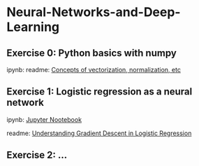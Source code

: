 # Neural-Networks-and-Deep-Learning

## Exercise 0: Python basics with numpy
ipynb:
readme: [Concepts of vectorization, normalization, etc](https://github.com/Amelet/Neural-Networks-and-Deep-Learning/tree/main/Python%20Basics%20with%20Numpy#readme)

## Exercise 1: Logistic regression as a neural network
ipynb: [Jupyter Nootebook](https://github.com/Amelet/Neural-Networks-and-Deep-Learning/blob/main/Logistic%20Regression%20as%20a%20Neural%20Network/Logistic_Regression_with_a_Neural_Network_mindset_v6a.ipynb)

readme: [Understanding Gradient Descent in Logistic Regression](https://github.com/Amelet/Neural-Networks-and-Deep-Learning/blob/main/Logistic%20Regression%20as%20a%20Neural%20Network/readme.md)


## Exercise 2: ...
